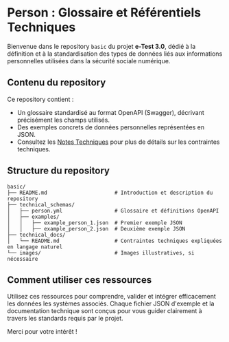 # Person : Glossaire et Référentiels Techniques

Bienvenue dans le repository `basic` du projet **e-Test 3.0**, dédié à la définition et à la standardisation des types de données liés aux informations personnelles utilisées dans la sécurité sociale numérique.

## Contenu du repository

Ce repository contient :

- Un glossaire standardisé au format OpenAPI (Swagger), décrivant précisément les champs utilisés.
- Des exemples concrets de données personnelles représentées en JSON.
- Consultez les [Notes Techniques](technical_docs/README.md) pour plus de détails sur les contraintes techniques.


## Structure du repository

```
basic/
├── README.md                      # Introduction et description du repository
├── technical_schemas/
│   ├── person.yml                 # Glossaire et définitions OpenAPI
│   ├── examples/
│   │   ├── example_person_1.json  # Premier exemple JSON
│   │   ├── example_person_2.json  # Deuxième exemple JSON
├── technical_docs/
│   └── README.md                  # Contraintes techniques expliquées en langage naturel
└── images/                        # Images illustratives, si nécessaire
```

## Comment utiliser ces ressources

Utilisez ces ressources pour comprendre, valider et intégrer efficacement les données les systèmes associés. Chaque fichier JSON d'exemple et la documentation technique sont conçus pour vous guider clairement à travers les standards requis par le projet.

Merci pour votre intérêt !

